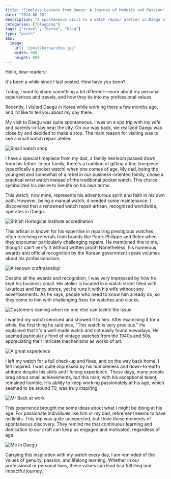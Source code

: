 ```yaml
---
title: "Timeless Lessons from Daegu: A Journey of Modesty and Passion"
date: "2024-08-18"
description: "A spontaneous visit to a watch repair atelier in Daegu offered me more than just a service for a family heirloom."
categories: ["blogging"]
tags: ["travel", "Korea", "blog"]
type: "posts"
abo:
  image:
    url: "/post/korea/shop.jpg"
    width: 800
    height: 600
---
```


Hello, dear readers!

It's been a while since I last posted. How have you been?

Today, I want to share something a bit different—more about my personal experiences and travels, and how they tie into my professional values.

Recently, I visited Daegu in Korea while working there a few months ago, and I'd like to tell you about my day there.

My visit to Daegu was quite spontaneous. I was on a spa trip with my wife and parents-in-law near the city. On our way back, we realized Daegu was close by and decided to make a stop. The main reason for visiting was to see a small watch repair atelier.

![Small watch shop](/post/korea/shop.jpg#center "Mr Back's shop")

I have a special timepiece from my dad, a family heirloom passed down from his father. In our family, there's a tradition of gifting a fine timepiece (specifically a pocket watch) when one comes of age. My dad, being the youngest and somewhat of a rebel in our business-oriented family, chose a practical wrist watch instead of the traditional pocket watch. This choice symbolized his desire to live life on his own terms.

This watch, now mine, represents his adventurous spirit and faith in his own path. However, being a manual watch, it needed some maintenance. I discovered that a renowned watch repair artisan, recognized worldwide, operates in Daegu.

![British Horlogical Institute accreditation](/post/korea/accreditation.jpg#center "British Horological Institute Accreditation")

This artisan is known for his expertise in repairing prestigious watches, often receiving referrals from brands like Patek Philippe and Rolex when they encounter particularly challenging repairs. He mentioned this to me, though I can't verify it without written proof! Nonetheless, his numerous awards and official recognition by the Korean government speak volumes about his professionalism.

![A renown craftmanship!](/post/korea/renown.jpg#center "A renown craftmanship!")

Despite all the awards and recognition, I was very impressed by how he kept his business small. His atelier is located in a watch street filled with luxurious and fancy stores, yet he runs it with his wife without any advertisements. As he says, people who need to know him already do, so they come to him with challenging fixes for watches and clocks.

![Customers coming when no one else can tackle the issue](/post/korea/challenging_fix.jpg#center "Customers coming when no one else can tackle the issue")

I wanted my watch serviced and showed it to him. After examining it for a while, the first thing he said was, "This watch is very precious." He explained that it's a well-made watch and not easily found nowadays. He seemed particularly fond of vintage watches from the 1940s and 50s, appreciating their intricate mechanisms as works of art.

![A great experience](/post/korea/back_junduk.jpg#center "Picture with Back Jun-duk")

I left my watch for a full check-up and fixes, and on the way back home, I felt inspired. I was quite impressed by his humbleness and down-to-earth attitude despite his skills and lifelong experience.
These days, many people brag about small achievements, but this man, with his exceptional talent, remained humble. His ability to keep working passionately at his age, which seemed to be around 70, was truly inspiring.

![Mr Back at work](/post/korea/at_work.jpg#center "Mr Back in his workshop")

This experience brought me some ideas about what I might be doing at his age. For passionate individuals like him or my dad, retirement seems to have no limits. This trip was quite unexpected, but I love these moments of spontaneous discovery. They remind me that continuous learning and dedication to our craft can keep us engaged and motivated, regardless of age.

![Me in Daegu](/post/korea/me.jpg#center "An unexpected stop")

Carrying this inspiration with my watch every day, I am reminded of the values of genuity, passion, and lifelong learning. Whether in our professional or personal lives, these values can lead to a fulfilling and impactful journey.


